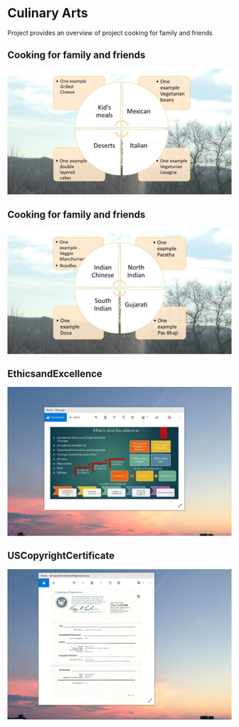 # Culinary Arts

Project provides an overview of project cooking for family and friends

## Cooking for family and friends
![image](CulinaryArts.jpg)

## Cooking for family and friends
![image](CulinaryArtsII.jpg)

## EthicsandExcellence
![image](EthicsandExcellence.png)

## USCopyrightCertificate
![image](USCopyrightCertificate.png)

